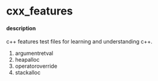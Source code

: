 
# cxx\_features



#### description

c++ features test files for learning and understanding c++.


1. argumentretval
2. heapalloc
3. operatoroverride
4. stackalloc
